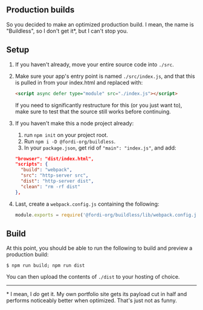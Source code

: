 Production builds
-----------------

So you decided to make an optimized production build.  I mean, the name is
"Buildless", so I don't get it\*, but I can't stop you.

## Setup

1. If you haven't already, move your entire source code into `./src`.

2. Make sure your app's entry point is named `./src/index.js`, and that this is pulled
in from your index.html and replaced with:
    ```html
    <script async defer type="module" src="./index.js"></script>
    ```

    If you need to significantly restructure for this (or you just want to),
    make sure to test that the source still works before continuing.

3. If you haven't make this a node project already:
    1. run `npm init` on your project root.
    2. Run `npm i -D @fordi-org/buildless`.
    3. In your `package.json`, get rid of `"main": "index.js"`, and add:
      ```json
      "browser": "dist/index.html",
      "scripts": {
        "build": "webpack",
        "src": "http-server src",
        "dist": "http-server dist",
        "clean": "rm -rf dist"      
      },
      ```

4. Last, create a `webpack.config.js` containing the following:
    ```javascript
    module.exports = require('@fordi-org/buildless/lib/webpack.config.js')();
    ```

## Build

At this point, you should be able to run the following to build and preview a
production build:

`$ npm run build; npm run dist`

You can then upload the contents of `./dist` to your hosting of choice.

-----

\* I mean, I _do_ get it.  My own portfolio site gets its payload cut in half
and performs noticeably better when optimized.  That's just not as funny.
